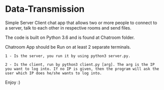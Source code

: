 # Data-Transmission

Simple Server Client chat app that allows two or more people to connect to a server, talk to each other in respective rooms and send files.

The code is built on Python 3.6 and is found at Chatroom folder.

Chatroom App should be Run on at least 2 separate terminals.

	1 - Is the server, you run it by using python3 server.py.

	2 - Is the client, run by python3 client.py [arg]. The arg is the IP you want to log into. If no IP is given, then the program will ask the user which IP does he/she wants to log into.


Enjoy :)
